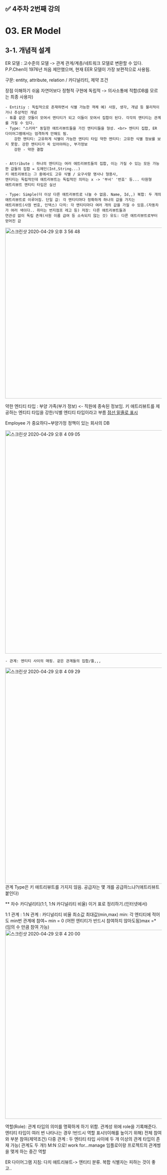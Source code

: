 ## ✅  4주차 2번째 강의


# 03. ER Model

## 3-1. 개념적 설계

ER 모델 : 고수준의 모델 -> 관계 관게/계층/네트워크 모델로 변환할 수 있다. <br>
P.P.Chen이 1976년 처음 제안했으며, 현재 EER 모델이 가장 보편적으로 사용됨.

구문: entity, attribute, relation / 카디널리티, 제약 조건

장점
이해하기 쉬움
자연어보다 정형적
구현에 독립적 -> 의사소통에 적합(DB를 모르는 최종 사용자)

    - Entitiy : 독립적으로 존재하면서 식별 가능한 객체 예) 사원, 생각, 개념 등 물리적이거나 추상적인 개념
    - 튜플 같은 것들이 모여서 엔티티가 되고 이들이 모여서 집합이 된다. 각각의 엔티티는 관계를 가질 수 있다.
    - Type: "스키마" 동일한 애트리뷰트들을 가진 엔티티들을 형성. <br> 엔티티 집합, ER 다이어그램에서는 엄격하게 안해도 됨.
        강한 엔티티: 고유하게 식별이 가능한 엔티티 타입 약한 엔티티: 고유한 식별 정보를 보지 못함. 강한 엔티티가 꼭 있어야하는, 부가정보
        강한 - 약한 결합
   
        
    - Attribute : 하나의 엔티티는 여러 애트리뷰트들의 집합, 이는 가질 수 있는 모든 가능한 값들의 집합 = 도메인(Int,String...)
    키 애트리뷰트는 그 중에서도 고유 식별 / 요구사항 명사나 형용사, 
    엔티티는 독립적인데 애트리뷰트는 독립적인 의미는 x -> '부서' '번호' 등... 타원형
    애트리뷰트 엔티티 타입은 실선
    
    - Type: Simple(더 이상 다른 애트리뷰트로 나눌 수 없음. Name, Id,,) 복합: 두 개의 애트리뷰트로 이루어짐. 단일 값: 각 엔티티마다 정확하게 하나의 값을 가지는 
    애트리뷰트(사원 번호, 인덱스) 다치: 각 엔티티마다 여러 개의 값을 가질 수 있음.(자동차가 여러 색이다.. 취미는 번지점프 레고 등) 저장: 다른 애트리뷰트들과
    연관성 없이 독립 존재(사원 이름 급여 등 소속되지 않는 것) 유도: 다른 애트리뷰트로부터 얻어진 값
   <img width="548" alt="스크린샷 2020-04-29 오후 3 56 48" src="https://user-images.githubusercontent.com/35520314/80568745-873ad880-8a32-11ea-82e9-f1c40c1bb862.png">
   
약한 엔티티 타입 : 부양 가족(부가 정보) <- 직원에 종속된 정보임. 키 애트리뷰트를 제공하는 엔티티 타입을 강한/식별 엔티티 타입이라고 부름 <u>점선 밑줄로 표시</u>

Employee 가 중요하다~부양가정 정책이 있는 회사의 DB

<img width="716" alt="스크린샷 2020-04-29 오후 4 09 05" src="https://user-images.githubusercontent.com/35520314/80569355-c1f14080-8a33-11ea-8848-1d8ab0f59593.png">

    - 관계: 엔티티 사이의 매핑. 같은 관계들의 집합/틀,,,  

<img width="693" alt="스크린샷 2020-04-29 오후 4 09 29" src="https://user-images.githubusercontent.com/35520314/80569395-cfa6c600-8a33-11ea-9acd-b0bb932264a7.png">
    관계 Type은 키 애트리뷰트를 가지지 않음. 공급자는 몇 개를 공급하느냐?(애트리뷰트 붙인다)
  

** 차수 카디널리티(1:1, 1:N 카디널리티 비율) 이거 표로 정리하기.(인터넷에서)

1:1 관계 : 
1:N 관계 : 
카디널리티 비율 최소값 최대값(min,max) min: 각 엔티티에 적어도 min번 관계에 참여~
min = 0 (어떤 엔티티가 반드시 참여하지 않아도됨)max =* (임의 수 만큼 참여 가능)
<img width="606" alt="스크린샷 2020-04-29 오후 4 20 00" src="https://user-images.githubusercontent.com/35520314/80570157-47c1bb80-8a35-11ea-845f-05a0aef8c2c9.png">

역할(Role): 관계 타입의 의미를 명확하게 하기 위함. 관계성 위에 role을 기록해준다. 엔티티 타입이 여러 번 나타나는 경우 !반드시 역할 표시!(이해를 높이기 위해)
전체 참여와 부분 참여(제약조건)
다중 관계 : 두 엔티티 타입 사이에 두 개 이상의 관계 타입이 존재 가능( 관계도 두 개!) M:N 으로! work for...manage 임플로이랑 프로젝트의 관계썽을 맺게 하는 중간 역할


ER 다이어그램 지침: 다치 애트리뷰트-> 엔티티 분류.  복합 식별자는 피하는 것이 좋고..


